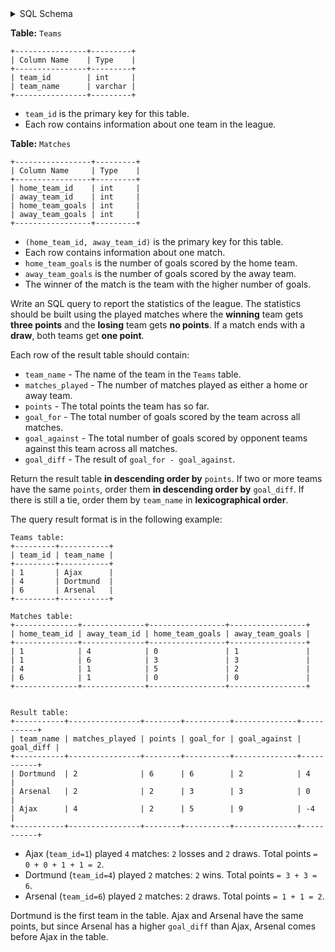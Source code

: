 <details>
<summary> SQL Schema</summary>

```sql
DROP TABLE IF EXISTS Teams;

CREATE TABLE IF NOT EXISTS
  Teams (team_id int, team_name varchar(20));

INSERT INTO
  Teams (team_id, team_name)
VALUES
  ('1', 'Ajax'),
  ('4', 'Dortmund'),
  ('6', 'Arsenal');


DROP TABLE IF EXISTS Matches;

CREATE TABLE IF NOT EXISTS
  Matches (home_team_id int, away_team_id int, home_team_goals int, away_team_goals int);

INSERT INTO
  Matches (home_team_id, away_team_id, home_team_goals, away_team_goals)
VALUES
  ('1', '4', '0', '1'),
  ('1', '6', '3', '3'),
  ('4', '1', '5', '2'),
  ('6', '1', '0', '0');
```

</details>

**Table:** `Teams`

```
+----------------+---------+
| Column Name    | Type    |
+----------------+---------+
| team_id        | int     |
| team_name      | varchar |
+----------------+---------+
```

- `team_id` is the primary key for this table.
- Each row contains information about one team in the league.

**Table:** `Matches`

```
+-----------------+---------+
| Column Name     | Type    |
+-----------------+---------+
| home_team_id    | int     |
| away_team_id    | int     |
| home_team_goals | int     |
| away_team_goals | int     |
+-----------------+---------+
```

- `(home_team_id, away_team_id)` is the primary key for this table.
- Each row contains information about one match.
- `home_team_goals` is the number of goals scored by the home team.
- `away_team_goals` is the number of goals scored by the away team.
- The winner of the match is the team with the higher number of goals.

Write an SQL query to report the statistics of the league. The statistics should be built using the played matches where the **winning** team gets **three points** and the **losing** team gets **no points**. If a match ends with a **draw**, both teams get **one point**.

Each row of the result table should contain:

- `team_name` - The name of the team in the `Teams` table.
- `matches_played` - The number of matches played as either a home or away team.
- `points` - The total points the team has so far.
- `goal_for` - The total number of goals scored by the team across all matches.
- `goal_against` - The total number of goals scored by opponent teams against this team across all matches.
- `goal_diff` - The result of `goal_for - goal_against`.

Return the result table **in descending order by** `points`. If two or more teams have the same `points`, order them **in descending order by** `goal_diff`. If there is still a tie, order them by `team_name` in **lexicographical order**.

The query result format is in the following example:

```
Teams table:
+---------+-----------+
| team_id | team_name |
+---------+-----------+
| 1       | Ajax      |
| 4       | Dortmund  |
| 6       | Arsenal   |
+---------+-----------+

Matches table:
+--------------+--------------+-----------------+-----------------+
| home_team_id | away_team_id | home_team_goals | away_team_goals |
+--------------+--------------+-----------------+-----------------+
| 1            | 4            | 0               | 1               |
| 1            | 6            | 3               | 3               |
| 4            | 1            | 5               | 2               |
| 6            | 1            | 0               | 0               |
+--------------+--------------+-----------------+-----------------+


Result table:
+-----------+----------------+--------+----------+--------------+-----------+
| team_name | matches_played | points | goal_for | goal_against | goal_diff |
+-----------+----------------+--------+----------+--------------+-----------+
| Dortmund  | 2              | 6      | 6        | 2            | 4         |
| Arsenal   | 2              | 2      | 3        | 3            | 0         |
| Ajax      | 4              | 2      | 5        | 9            | -4        |
+-----------+----------------+--------+----------+--------------+-----------+
```

- Ajax (`team_id=1`) played `4` matches: `2` losses and `2` draws. Total points `= 0 + 0 + 1 + 1 = 2`.
- Dortmund (`team_id=4`) played `2` matches: `2` wins. Total points `= 3 + 3 = 6`.
- Arsenal (`team_id=6`) played `2` matches: `2` draws. Total points `= 1 + 1 = 2`.

Dortmund is the first team in the table. Ajax and Arsenal have the same points, but since Arsenal has a higher `goal_diff` than Ajax, Arsenal comes before Ajax in the table.
